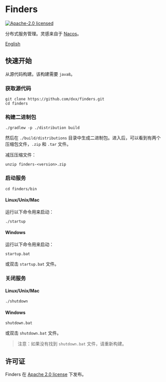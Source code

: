 # Finders

[![Apache-2.0 licensed](https://img.shields.io/github/license/dxx/finders.svg?color=blue)](./LICENSE)

分布式服务管理。灵感来自于 [Nacos](https://github.com/alibaba/nacos)。

[English](./README.md)

## 快速开始

从源代码构建。该构建需要 `java8`。

### 获取源代码

```shell
git clone https://github.com/dxx/finders.git
cd finders
```

### 构建二进制包

```shell
./gradlew -p ./distribution build
```

然后在 `./build/distributions` 目录中生成二进制包。进入后，可以看到有两个压缩包文件，`.zip` 和 `.tar` 文件。

减压压缩文件：

```shell
unzip finders-<version>.zip
```

### 启动服务

```shell
cd finders/bin
```

#### Linux/Unix/Mac

运行以下命令用来启动：

```shell
./startup
```

#### Windows

运行以下命令用来启动：

```shell
startup.bat
```

或双击 `startup.bat` 文件。

### 关闭服务

#### Linux/Unix/Mac

```shell
./shutdown
```

#### Windows

```
shutdown.bat
```

或双击 `shutdown.bat` 文件。

> 注意：如果没有找到 `shutdown.bat` 文件，请重新构建。

## 许可证

Finders 在 [Apache 2.0 license](./LICENSE) 下发布。

